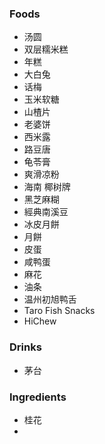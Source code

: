 ### Foods
- 汤圆
- 双层糯米糕
- 年糕
- 大白兔
- 话梅
- 玉米软糖
- 山楂片
- 老婆饼
- 西米露
- 路豆唐
- 龟苓膏
- 爽滑凉粉
- 海南 椰树牌
- 黑芝麻糊
- 經典南溪豆
- 冰皮月餅
- 月餅
- 皮蛋
- 咸鸭蛋
- 麻花
- 油条
- 温州初旭鸭舌 
- Taro Fish Snacks
- HiChew
### Drinks
- 茅台
### Ingredients
- 桂花
- 
